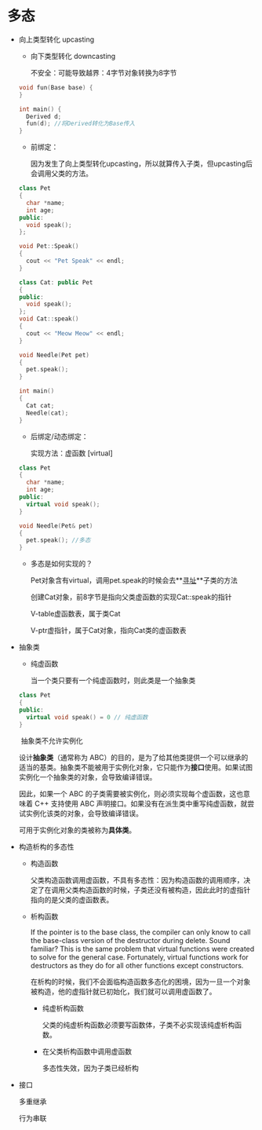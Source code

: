 # 多态



+ 向上类型转化 upcasting

  + 向下类型转化 downcasting

    不安全：可能导致越界：4字节对象转换为8字节

  ```cpp
  void fun(Base base) {
  }
  
  int main() {
    Derived d;
    fun(d); //将Derived转化为Base传入
  }
  ```

  + 前绑定：

    因为发生了向上类型转化upcasting，所以就算传入子类，但upcasting后会调用父类的方法。

  ```cpp
  class Pet
  {
    char *name;
    int age;
  public:
    void speak();
  };
  
  void Pet::Speak()
  {
    cout << "Pet Speak" << endl;
  }
  
  class Cat: public Pet
  {
  public:
    void speak();
  };
  void Cat::speak()
  {
    cout << "Meow Meow" << endl;
  }
  
  void Needle(Pet pet)
  {
    pet.speak();
  }
  
  int main()
  {
    Cat cat;
    Needle(cat);
  }
  ```

  + 后绑定/动态绑定：

    实现方法：虚函数 [virtual]

  ```cpp
  class Pet
  {
    char *name;
    int age;
  public:
    virtual void speak();
  }
  
  void Needle(Pet& pet)
  {
    pet.speak(); //多态
  }
  ```

  + 多态是如何实现的？

    Pet对象含有virtual，调用pet.speak的时候会去**<u>寻址</u>**子类的方法

    创建Cat对象，前8字节是指向父类虚函数的实现Cat::speak的指针

    V-table虚函数表，属于类Cat

    V-ptr虚指针，属于Cat对象，指向Cat类的虚函数表

+ 抽象类

  + 纯虚函数

    当一个类只要有一个纯虚函数时，则此类是一个抽象类

  ```cpp
  class Pet
  {
  public:
    virtual void speak() = 0 // 纯虚函数
  }
  ```

  ​		抽象类不允许实例化

  设计**抽象类**（通常称为 ABC）的目的，是为了给其他类提供一个可以继承的适当的基类。抽象类不能被用于实例化对象，它只能作为**接口**使用。如果试图实例化一个抽象类的对象，会导致编译错误。

  因此，如果一个 ABC 的子类需要被实例化，则必须实现每个虚函数，这也意味着 C++ 支持使用 ABC 声明接口。如果没有在派生类中重写纯虚函数，就尝试实例化该类的对象，会导致编译错误。

  可用于实例化对象的类被称为**具体类**。

+ 构造析构的多态性

  + 构造函数

    父类构造函数调用虚函数，不具有多态性：因为构造函数的调用顺序，决定了在调用父类构造函数的时候，子类还没有被构造，因此此时的虚指针指向的是父类的虚函数表。

  + 析构函数

    If the pointer is to the base class, the compiler can only know to call the base-class version of the destructor during delete. Sound familiar? This is the same problem that virtual functions were created to solve for the general case. Fortunately, virtual functions work for destructors as they do for all other functions except constructors.

    在析构的时候，我们不会面临构造函数多态化的困境，因为一旦一个对象被构造，他的虚指针就已初始化，我们就可以调用虚函数了。

    + 纯虚析构函数

      父类的纯虚析构函数必须要写函数体，子类不必实现该纯虚析构函数。

    + 在父类析构函数中调用虚函数

      多态性失效，因为子类已经析构

+ 接口

  多重继承
  
  行为串联

